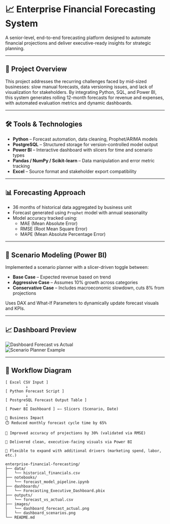 # 📈 Enterprise Financial Forecasting System

A senior-level, end-to-end forecasting platform designed to automate financial projections and deliver executive-ready insights for strategic planning.

---

## 🚀 Project Overview

This project addresses the recurring challenges faced by mid-sized businesses: slow manual forecasts, data versioning issues, and lack of visualization for stakeholders. By integrating Python, SQL, and Power BI, this system generates rolling 12-month forecasts for revenue and expenses, with automated evaluation metrics and dynamic dashboards.

---

## 🛠️ Tools & Technologies

- **Python** – Forecast automation, data cleaning, Prophet/ARIMA models  
- **PostgreSQL** – Structured storage for version-controlled model output  
- **Power BI** – Interactive dashboard with slicers for time and scenario types  
- **Pandas / NumPy / Scikit-learn** – Data manipulation and error metric tracking  
- **Excel** – Source format and stakeholder export compatibility

---

## 📊 Forecasting Approach

- 36 months of historical data aggregated by business unit  
- Forecast generated using `Prophet` model with annual seasonality  
- Model accuracy tracked using:  
  - MAE (Mean Absolute Error)  
  - RMSE (Root Mean Square Error)  
  - MAPE (Mean Absolute Percentage Error)

---

## 🧠 Scenario Modeling (Power BI)

Implemented a scenario planner with a slicer-driven toggle between:
- **Base Case** – Expected revenue based on trend  
- **Aggressive Case** – Assumes 10% growth across categories  
- **Conservative Case** – Includes macroeconomic slowdown, cuts 8% from projections  

Uses DAX and What-If Parameters to dynamically update forecast visuals and KPIs.

---

## 📈 Dashboard Preview

![Dashboard Forecast vs Actual](images/dashboard_forecast_actual.png)  
![Scenario Planner Example](images/dashboard_scenarios.png)

---

## 🔁 Workflow Diagram

```text
[ Excel CSV Input ]
         ↓
[ Python Forecast Script ]
         ↓
[ PostgreSQL Forecast Output Table ]
         ↓
[ Power BI Dashboard ] ←— Slicers (Scenario, Date)

📌 Business Impact
⏱️ Reduced monthly forecast cycle time by 65%

🎯 Improved accuracy of projections by 30% (validated via RMSE)

💬 Delivered clean, executive-facing visuals via Power BI

🧩 Flexible to expand with additional drivers (marketing spend, labor, etc.)

enterprise-financial-forecasting/
├── data/
│   └── historical_financials.csv
├── notebooks/
│   └── forecast_model_pipeline.ipynb
├── dashboards/
│   └── Forecasting_Executive_Dashboard.pbix
├── outputs/
│   └── forecast_vs_actual.csv
├── images/
│   └── dashboard_forecast_actual.png
│   └── dashboard_scenarios.png
└── README.md
